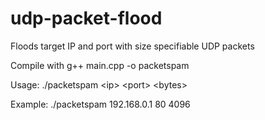 # udp-packet-flood
Floods target IP and port with size specifiable UDP packets

Compile with g++ main.cpp -o packetspam

Usage: ./packetspam \<ip\> \<port\> \<bytes\>

Example: ./packetspam 192.168.0.1 80 4096
